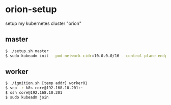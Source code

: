 # orion-setup
setup my kubernetes cluster "orion"

## master
```sh
$ ./setup.sh master
$ sudo kubeadm init --pod-network-cidr=10.0.0.0/16 --control-plane-endpoint=192.168.10.201 --apiserver-cert-extra-sans=192.168.10.201 --cri-socket unix:///run/containerd/containerd.sock --config k8s/master-config.yml
```

## worker
```sh
$ ./ignition.sh [temp addr] worker01
$ scp -r k8s core@192.168.10.201:~
$ ssh core@192.168.10.201
$ sudo kubeadm join
```

